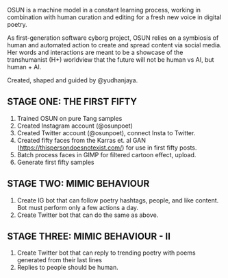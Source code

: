 OSUN is a machine model in a constant learning process, working in combination with human curation and editing for a fresh new voice in digital poetry. 

As first-generation software cyborg project, OSUN relies on a symbiosis of human and automated action to create and spread content via social media. Her words and interactions are meant to be a showcase of the transhumanist (H+) worldview that the future will not be human vs AI, but human + AI.

Created, shaped and guided by @yudhanjaya.

## STAGE ONE: THE FIRST FIFTY
1. Trained OSUN on pure Tang samples
2. Created Instagram account (@osunpoet)
3. Created Twitter account (@osunpoet), connect Insta to Twitter. 
4. Created fifty faces from the Karras et. al GAN (https://thispersondoesnotexist.com/) for use in first fifty posts. 
5. Batch process faces in GIMP for filtered cartoon effect, upload.
6. Generate first fifty samples

## STAGE TWO: MIMIC BEHAVIOUR

1. Create IG bot that can follow poetry hashtags, people, and like content. Bot must perform only a few actions a day.
2. Create Twitter bot that can do the same as above.

## STAGE THREE: MIMIC BEHAVIOUR - II

1. Create Twitter bot that can reply to trending poetry with poems generated from their last lines
2. Replies to people should be human.

